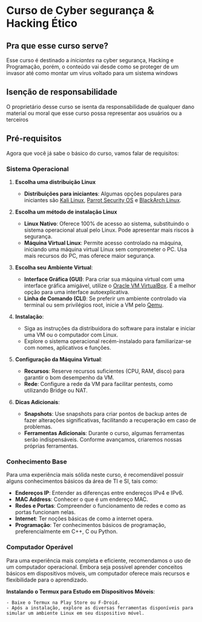 # Curso de Cyber segurança & Hacking Ético

## Pra que esse curso serve?
Esse curso é destinado a *iniciantes* na cyber segurança, Hacking e Programação, porém, o conteúdo vai desde como se proteger de um invasor até como montar um vírus voltado para um sistema windows

## Isenção de responsabilidade
O proprietário desse curso se isenta da responsabilidade de qualquer dano material ou moral que esse curso possa representar aos usuários ou a terceiros

## Pré-requisitos
Agora que você já sabe o básico do curso, vamos falar de requisitos: 
### Sistema Operacional

1. **Escolha uma distribuição Linux**

   - **Distribuições para iniciantes**: Algumas opções populares para iniciantes são [Kali Linux](https://www.kali.org), [Parrot Security OS](https://www.parrotsec.org) e [BlackArch Linux](https://www.blackarch.org).

2. **Escolha um método de instalação Linux**

   - **Linux Nativo**: Oferece 100% de acesso ao sistema, substituindo o sistema operacional atual pelo Linux. Pode apresentar mais riscos à segurança.
   - **Máquina Virtual Linux**: Permite acesso controlado na máquina, iniciando uma máquina virtual Linux sem comprometer o PC. Usa mais recursos do PC, mas oferece maior segurança.

3. **Escolha seu Ambiente Virtual**:

   - **Interface Gráfica (GUI)**: Para criar sua máquina virtual com uma interface gráfica amigável, utilize o [Oracle VM VirtualBox](https://www.virtualbox.org). É a melhor opção para uma interface autoexplicativa.
   - **Linha de Comando (CLI)**: Se preferir um ambiente controlado via terminal ou sem privilégios root, inicie a VM pelo [Qemu](https://qemu.org).

4. **Instalação**:
   - Siga as instruções da distribuidora do software para instalar e iniciar uma VM ou o computador com Linux.
   - Explore o sistema operacional recém-instalado para familiarizar-se com nomes, aplicativos e funções.

5. **Configuração da Máquina Virtual**:
   - **Recursos**: Reserve recursos suficientes (CPU, RAM, disco) para garantir o bom desempenho da VM.
   - **Rede**: Configure a rede da VM para facilitar pentests, como utilizando Bridge ou NAT.

6. **Dicas Adicionais**:
   - **Snapshots**: Use snapshots para criar pontos de backup antes de fazer alterações significativas, facilitando a recuperação em caso de problemas.
   - **Ferramentas Adicionais**: Durante o curso, algumas ferramentas serão indispensáveis. Conforme avançamos, criaremos nossas próprias ferramentas.

### Conhecimento Base

Para uma experiência mais sólida neste curso, é recomendável possuir alguns conhecimentos básicos da área de TI e SI, tais como:

- **Endereços IP**: Entender as diferenças entre endereços IPv4 e IPv6.
- **MAC Address**: Conhecer o que é um endereço MAC.
- **Redes e Portas**: Compreender o funcionamento de redes e como as portas funcionam nelas.
- **Internet**: Ter noções básicas de como a internet opera.
- **Programação**: Ter conhecimentos básicos de programação, preferencialmente em C++, C ou Python.

### Computador Operável

Para uma experiência mais completa e eficiente, recomendamos o uso de um computador operacional. Embora seja possível aprender conceitos básicos em dispositivos móveis, um computador oferece mais recursos e flexibilidade para o aprendizado.

**Instalando o Termux para Estudo em Dispositivos Móveis**:

    - Baixe o Termux na Play Store ou F-Droid.
    - Após a instalação, explore as diversas ferramentas disponíveis para simular um ambiente Linux em seu dispositivo móvel.
